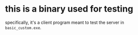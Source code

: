 # this is a binary used for testing
specifically, it's a client program meant to test the server in `basic_custom.exe`.